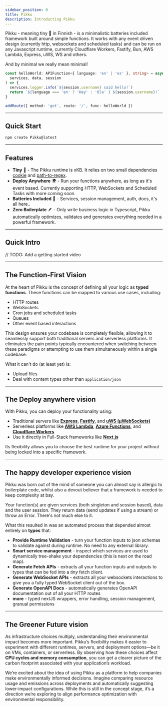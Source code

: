 ```yaml
---
sidebar_position: 0
title: Pikku
description: Introducting Pikku
---
```


Pikku - meaning tiny 🔎 in Finnish - is a minimalistic batteries included framework built around simple functions. It works with any event driven design (currently http, websockets and scheduled tasks) and can be run on any Javascript runtime, currently Cloudflare Workers, Fastify, Bun, AWS Lambda, Express, uWS, WS and others.

And by minimal we really mean minimal!

```typescript
const helloWorld: APIFunction<{ language: 'en' | 'es' }, string> = async (
  services, data, session
) => {
  services.logger.info(`${session.username} said hello!`)
  return `${language === 'en' ? 'Hey' : 'Ola' } ${session.username}!`
}

addRoute({ method: 'get', route: '/', func: helloWorld })
```

---

## Quick Start

```bash npm2yarn
npm create Pikku@latest
```

---

## Features

* **Tiny** 🔎 - The Pikku runtime is xKB. It relies on two small dependencies [cookie](...) and [path-to-regex](...).
* **Deploy Anywhere** 🌍 - Run your functions anywhere, as long as it's event based. Currently supporting HTTP, WebSockets and Scheduled Tasks with more coming soon.
* **Batteries Included** 🔋 - Services, session management, auth, docs, it's all here..
* **Zero Boilerplate** 🪶 - Only write business logic in Typescript, Pikku automatically optimizes, validates and generates everything needed in a powerful framework.

---

## Quick Intro

// TODO: Add a getting started video

---

## The Function-First Vision

At the heart of Pikku is the concept of defining all your logic as **typed functions**. These functions can be mapped to various use cases, including:

- HTTP routes
- WebSockets
- Cron jobs and scheduled tasks
- Queues
- Other event based interactions

This design ensures your codebase is completely flexible, allowing it to seamlessly support both traditional servers and serverless platforms. It eliminates the pain points typically encountered when switching between these paradigms or attempting to use them simultaneously within a single codebase.

What it can't do (at least yet) is:

- Upload files
- Deal with content types other than `application/json`

--- 

## The Deploy anywhere vision

With Pikku, you can deploy your functionality using:

- Traditional servers like **[Express](https://expressjs.com)**, **[Fastify](https://www.fastify.io)**, and **[uWS (µWebSockets)](https://github.com/uNetworking/uWebSockets.js)**
- Serverless platforms like **[AWS Lambda](https://aws.amazon.com/lambda)**, **[Azure Functions](https://azure.microsoft.com/en-us/products/functions/)**, and **[Cloudflare Workers](https://workers.cloudflare.com)**
- Use it directly in Full-Stack frameworks like **[Next.js](https://nextjs.org)**

Its flexibility allows you to choose the best runtime for your project without being locked into a specific framework.

---

## The happy developer experience vision

Pikku was born out of the mind of someone you can almost say is allergic to boilerplate code, whilst also a devout believer that a framework is needed to keep complexity at bay.

Your function(s) are given services (both singleton and session based), data and the user session. They return data (send updates if using a stream) or throw an Error. There's not much else to it.

What this resulted in was an automated process that depended almost entirely on **types** that:

- **Provide Runtime Validation** - turn your function inputs to json schemas to validate against during runtime. No need to any external library.
- **Smart service management** - inspect which services are used to dynamically tree-shake your dependencies (this is next on the road map).
- **Generate Fetch APIs** - extracts all your function inputs and outputs to types that can be fed into a *tiny* fetch client.
- **Generate WebSocket APIs** - extracts all your websockets interactions to give you a fully typed WebSocket client out of the box.
- **Generate OpenAPI Docs** - automatically generates OpenAPI documentation out of all your HTTP routes
- **more** - typed nextJS wrappers, error handling, session management, granual permissions

---

## The Greener Future vision

As infrastructure choices multiply, understanding their environmental impact becomes more important. Pikku’s flexibility makes it easier to experiment with different runtimes, servers, and deployment options—be it on VMs, containers, or serverless. By observing how these choices affect **CPU cycles and memory consumption**, you can get a clearer picture of the carbon footprint associated with your application’s workload.

We’re excited about the idea of using Pikku as a platform to help companies make environmentally informed decisions. Imagine comparing resource usage and emissions across deployments and automatically suggesting lower-impact configurations. While this is still in the concept stage, it’s a direction we’re exploring to align performance optimization with environmental responsibility.
